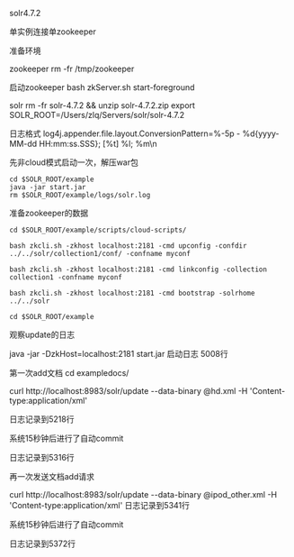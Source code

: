 solr4.7.2

单实例连接单zookeeper

准备环境

zookeeper
rm -fr /tmp/zookeeper

启动zookeeper
bash zkServer.sh start-foreground

solr
rm -fr solr-4.7.2 && unzip solr-4.7.2.zip
export SOLR_ROOT=/Users/zlq/Servers/solr/solr-4.7.2

日志格式
log4j.appender.file.layout.ConversionPattern=%-5p - %d{yyyy-MM-dd HH:mm:ss.SSS}; [%t] %l; %m\n


先非cloud模式启动一次，解压war包

```
cd $SOLR_ROOT/example
java -jar start.jar
rm $SOLR_ROOT/example/logs/solr.log
```

准备zookeeper的数据

```
cd $SOLR_ROOT/example/scripts/cloud-scripts/

bash zkcli.sh -zkhost localhost:2181 -cmd upconfig -confdir ../../solr/collection1/conf/ -confname myconf

bash zkcli.sh -zkhost localhost:2181 -cmd linkconfig -collection collection1 -confname myconf

bash zkcli.sh -zkhost localhost:2181 -cmd bootstrap -solrhome ../../solr

cd $SOLR_ROOT/example

```

观察update的日志

java -jar -DzkHost=localhost:2181 start.jar
启动日志
5008行

第一次add文档
cd exampledocs/

curl http://localhost:8983/solr/update --data-binary @hd.xml -H 'Content-type:application/xml'

日志记录到5218行

系统15秒钟后进行了自动commit

日志记录到5316行

再一次发送文档add请求

curl http://localhost:8983/solr/update --data-binary @ipod_other.xml -H 'Content-type:application/xml'
日志记录到5341行

系统15秒钟后进行了自动commit

日志记录到5372行
